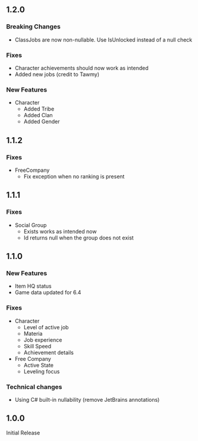 ## 1.2.0
### Breaking Changes
- ClassJobs are now non-nullable. Use IsUnlocked instead of a null check
### Fixes
- Character achievements should now work as intended
- Added new jobs (credit to Tawmy)
### New Features
- Character
  - Added Tribe
  - Added Clan
  - Added Gender
## 1.1.2
### Fixes
- FreeCompany
  - Fix exception when no ranking is present
## 1.1.1
### Fixes
- Social Group 
  - Exists works as intended now
  - Id returns null when the group does not exist
## 1.1.0
### New Features
- Item HQ status
- Game data updated for 6.4
### Fixes
- Character
    - Level of active job
    - Materia
    - Job experience
    - Skill Speed
    - Achievement details
- Free Company
    - Active State
    - Leveling focus
### Technical changes
- Using C# built-in nullability (remove JetBrains annotations)
## 1.0.0
Initial Release